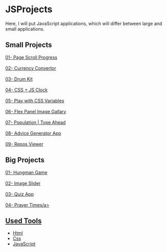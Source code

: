 # JSProjects

Here, I will put JavaScript applications, which will differ between large and small applications.

## Small Projects

<a href="https://omarsha6an.github.io/JSProjects/01-PageScrollProgress/index.html">01- Page Scroll Progress</a>
<br><br>
<a href="https://omarsha6an.github.io/JSProjects/02-CurrencyConvertor/index.html">02- Currency Convertor</a>
<br><br>
<a href="https://omarsha6an.github.io/JSProjects/03-DrumKit/index.html">03- Drum Kit</a>
<br><br>
<a href="https://omarsha6an.github.io/JSProjects/04-clock/Index.html">04- CSS + JS Clock</a>
<br><br>
<a href="https://omarsha6an.github.io/JSProjects/05-CSSVariables/index.html">05- Play with CSS Variables</a>
<br><br>
<a href="https://omarsha6an.github.io/JSProjects/06-FlexPanelImageGallary/index.html">06- Flex Panel Image Gallary</a>
<br><br>
<a href="https://omarsha6an.github.io/JSProjects/07-Population/index.html">07- Population | Type Ahead</a>
<br><br>
<a href="https://omarsha6an.github.io/JSProjects/08-AdviceGeneratorApp/index.html">08- Advice Generator App</a>
<br><br>
<a href="https://omarsha6an.github.io/JSProjects/09-ReposViewer/index.html">09- Repos Viewer</a>

## Big Projects

<a href="https://omarsha6an.github.io/HungmanGame/">01- Hungman Game</a>
<br><br>
<a href="https://omarsha6an.github.io/ImageSlider/">02- Image Slider</a>
<br><br>
<a href="https://omarsha6an.github.io/QuizApp/">03- Quiz App</a>
<br><br>
<a href="https://omarsha6an.github.io/PrayerTimes/">04- Prayer Times/a>

## Used Tools

- Html
- Css
- JavaScript
